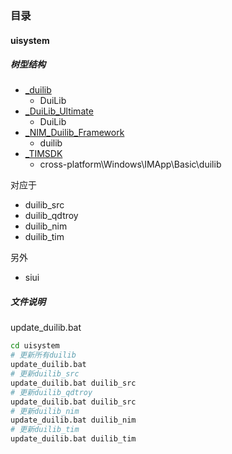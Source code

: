 ### 目录

#### uisystem

##### 树型结构

* [_duilib](https://github.com/duilib/duilib)
	* DuiLib
* [_DuiLib_Ultimate](https://github.com/qdtroy/DuiLib_Ultimate)
	* DuiLib 
* [_NIM_Duilib_Framework](https://github.com/netease-im/NIM_Duilib_Framework/)
	* duilib 
* [_TIMSDK](https://github.com/tencentyun/TIMSDK)
	* cross-platform\Windows\IMApp\Basic\duilib

对应于

* duilib_src
* duilib_qdtroy
* duilib_nim
* duilib_tim

另外

* siui

##### 文件说明

update_duilib.bat

```bash
cd uisystem
# 更新所有duilib
update_duilib.bat
# 更新duilib_src
update_duilib.bat duilib_src
# 更新duilib_qdtroy
update_duilib.bat duilib_src
# 更新duilib_nim
update_duilib.bat duilib_nim
# 更新duilib_tim
update_duilib.bat duilib_tim
```

